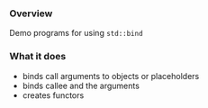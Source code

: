### Overview
Demo programs for using ```std::bind```

### What it does
- binds call arguments to objects or placeholders
- binds callee and the arguments
- creates functors

